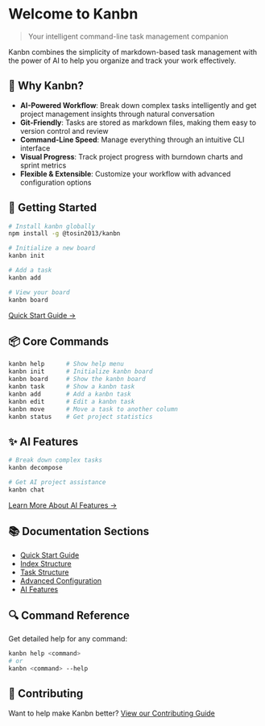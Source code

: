 # Welcome to Kanbn

> Your intelligent command-line task management companion

Kanbn combines the simplicity of markdown-based task management with the power of AI to help you organize and track your work effectively.

## 🎯 Why Kanbn?

- **AI-Powered Workflow**: Break down complex tasks intelligently and get project management insights through natural conversation
- **Git-Friendly**: Tasks are stored as markdown files, making them easy to version control and review
- **Command-Line Speed**: Manage everything through an intuitive CLI interface
- **Visual Progress**: Track project progress with burndown charts and sprint metrics
- **Flexible & Extensible**: Customize your workflow with advanced configuration options

## 🚀 Getting Started

```bash
# Install kanbn globally
npm install -g @tosin2013/kanbn

# Initialize a new board
kanbn init

# Add a task
kanbn add

# View your board
kanbn board
```

[Quick Start Guide →](quick-start.md)

## 📦 Core Commands

```bash
kanbn help      # Show help menu
kanbn init      # Initialize kanbn board
kanbn board     # Show the kanbn board
kanbn task      # Show a kanbn task
kanbn add       # Add a kanbn task
kanbn edit      # Edit a kanbn task
kanbn move      # Move a task to another column
kanbn status    # Get project statistics
```

## ✨ AI Features

```bash
# Break down complex tasks
kanbn decompose

# Get AI project assistance
kanbn chat
```

[Learn More About AI Features →](ai-features.md)

## 📚 Documentation Sections

- [Quick Start Guide](quick-start.md)
- [Index Structure](index-structure.md)
- [Task Structure](task-structure.md)
- [Advanced Configuration](advanced-configuration.md)
- [AI Features](ai-features.md)

## 🔍 Command Reference

Get detailed help for any command:
```bash
kanbn help <command>
# or
kanbn <command> --help
```

## 🤝 Contributing

Want to help make Kanbn better? [View our Contributing Guide](https://github.com/decision-crafters/kanbn/blob/main/CONTRIBUTING.md)
